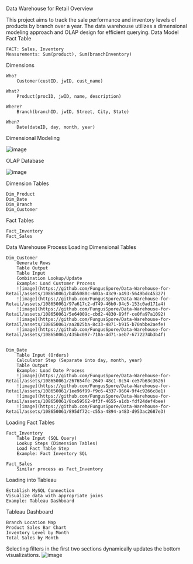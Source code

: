 Data Warehouse for Retail
Overview

This project aims to track the sale performance and inventory levels of products by branch over a year. The data warehouse utilizes a dimensional modeling approach and OLAP design for efficient querying.
Data Model
Fact Table

    FACT: Sales, Inventory
    Measurements: Sum(product), Sum(branchInventory)

Dimensions

    Who?
        Customer(custID, jwID, cust_name)

    What?
        Product(procID, jwID, name, description)

    Where?
        Branch(branchID, jwID, Street, City, State)

    When?
        Date(dateID, day, month, year)

Dimensional Modeling

![image](https://github.com/FungusSpore/Data-Warehouse-for-Retail/assets/108650061/3374cc1c-24c6-4fc4-ba2a-4a5273574682)


OLAP Database

![image](https://github.com/FungusSpore/Data-Warehouse-for-Retail/assets/108650061/8552cb83-2226-41df-b395-a9da668483fb)

Dimension Tables

    Dim_Product
    Dim_Date
    Dim_Branch
    Dim_Customer

Fact Tables

    Fact_Inventory
    Fact_Sales

Data Warehouse Process
Loading Dimensional Tables

    Dim_Customer
        Generate Rows
        Table Output
        Table Input
        Combination Lookup/Update
        Example: Load Customer Process
        ![image](https://github.com/FungusSpore/Data-Warehouse-for-Retail/assets/108650061/b4b5080c-603a-43c9-a493-5649bdc45327)
        ![image](https://github.com/FungusSpore/Data-Warehouse-for-Retail/assets/108650061/97a617c2-d749-46b0-94c5-153c0ad171a4)
        ![image](https://github.com/FungusSpore/Data-Warehouse-for-Retail/assets/108650061/5e64009c-cbd2-4830-89ff-ce0fa97a1092)
        ![image](https://github.com/FungusSpore/Data-Warehouse-for-Retail/assets/108650061/aa2025ba-8c33-4871-b915-b70abbe2aefe)
        ![image](https://github.com/FungusSpore/Data-Warehouse-for-Retail/assets/108650061/435bc097-710a-4d71-aeb7-6772274b3b4f)


    Dim_Date
        Table Input (Orders)
        Calculator Step (Separate into day, month, year)
        Table Output
        Example: Load Date Process
        ![image](https://github.com/FungusSpore/Data-Warehouse-for-Retail/assets/108650061/267654fe-2649-48c1-8c54-ce57b63c3626)
        ![image](https://github.com/FungusSpore/Data-Warehouse-for-Retail/assets/108650061/1ee96f99-f9c6-4337-9604-9f4c9266c8e1)
        ![image](https://github.com/FungusSpore/Data-Warehouse-for-Retail/assets/108650061/8ce59562-0f3f-4655-a1db-fdf24def4bee)
        ![image](https://github.com/FungusSpore/Data-Warehouse-for-Retail/assets/108650061/895df72c-c55a-4894-a483-d953ac2687e3)


Loading Fact Tables

    Fact_Inventory
        Table Input (SQL Query)
        Lookup Steps (Dimension Tables)
        Load Fact Table Step
        Example: Fact Inventory SQL

    Fact_Sales
        Similar process as Fact_Inventory

Loading into Tableau

    Establish MySQL Connection
    Visualize data with appropriate joins
    Example: Tableau Dashboard

Tableau Dashboard

    Branch Location Map
    Product Sales Bar Chart
    Inventory Level by Month
    Total Sales by Month
    

Selecting filters in the first two sections dynamically updates the bottom visualizations.
![image](https://github.com/FungusSpore/Data-Warehouse-for-Retail/assets/108650061/7178ca52-fbc1-4d06-b822-54a583b081d9)






























